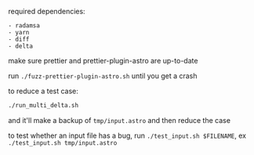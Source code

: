 required dependencies:

    - radamsa
    - yarn
    - diff
    - delta

make sure prettier and prettier-plugin-astro are up-to-date

run `./fuzz-prettier-plugin-astro.sh` until you get a crash

to reduce a test case:

```sh
./run_multi_delta.sh
```

and it'll make a backup of `tmp/input.astro` and then reduce the case

to test whether an input file has a bug, run `./test_input.sh $FILENAME`, ex `./test_input.sh tmp/input.astro`